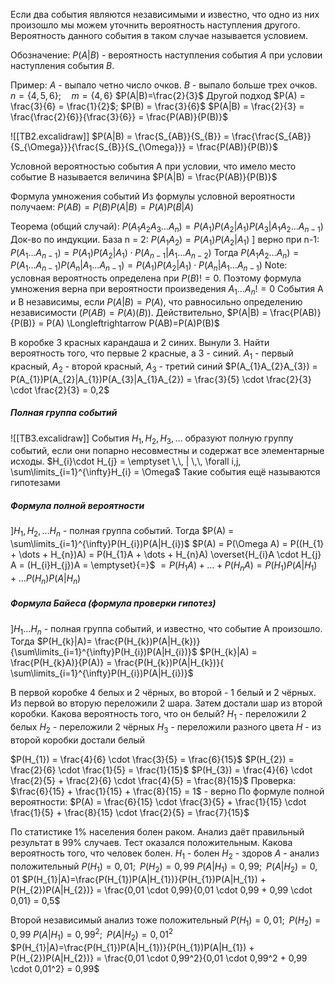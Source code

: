 Если два события являются независимыми и известно, что одно из них произошло мы можем уточнить вероятность наступления другого. Вероятность данного события в таком случае называется условием.

Обозначение: $P(A|B)$ - вероятность наступления события $A$ при условии наступления события $B$. 

Пример:
$A$ - выпало четно число очков. $B$ - выпало больше трех очков.
$n = \{4, 5, 6\}; \quad m = \{4, 6\}$
$P(A|B)=\frac{2}{3}$
Другой подход
$P(A) = \frac{3}{6} = \frac{1}{2}$; $P(B) = \frac{3}{6}$
$P(A|B) = \frac{2}{3} = \frac{\frac{2}{6}}{\frac{3}{6}} = \frac{P(AB)}{P(B)}$

![[ТВ2.excalidraw]]
$P(A|B) = \frac{S_{AB}}{S_{B}} = \frac{\frac{S_{AB}}{S_{\Omega}}}{\frac{S_{B}}{S_{\Omega}}} = \frac{P(AB)}{P(B)}$

Условной вероятностью события A при условии, что имело место событие B называется величина $P(A|B) = \frac{P(AB)}{P(B)}$

Формула умножения событий
Из формулы условной вероятности получаем:
$P(AB) = P(B)P(A|B) = P(A)P(B|A)$

Теорема (общий случай): $P(A_{1}A_{2}A_{3}\dots A_{n}) = P(A_{1})P(A_{2}|A_{1})P(A_{3}|A_{1}A_{2}\dots A_{n-1})$
Док-во по индукции.
База n = 2: $P(A_{1}A_{2}) = P(A_{1})P(A_{2}|A_{1})$
$]$ верно при n-1: $P(A_{1}\dots A_{n-1}) = P(A_{1})P(A_{2}|A_{1}) \cdot P(A_{n-1}|A_{1}\dots A_{n-2})$
Тогда $P(A_{1}A_{2}\dots A_{n}) = P(A_{1}\dots A_{n-1})P(A_{n}|A_{1}\dots A_{n-1}) = P(A_{1})P(A_{2}|A_{1}) \cdot P(A_{n}|A_{1}\dots A_{n-1})$
Note: условная вероятность определена при $P(B) != 0$. Поэтому формула умножения верна при вероятности произведения $A_{1}\dots A_{n}!= 0$ 
События А и В независимы, если $P(A|B) = P(A)$, что равносильно определению независимости ($P(AB) = P(A)(B)$).
	Действительно, $P(A|B) = \frac{P(AB)}{P(B)} = P(A) \Longleftrightarrow P(AB)=P(A)P(B)$

В коробке 3 красных карандаша и 2 синих. Вынули 3. Найти вероятность того, что первые 2 красные, а 3 - синий.
$A_{1}$ - первый красный, $A_{2}$ - второй красный, $A_{3}$ - третий синий
$P(A_{1}A_{2}A_{3}) = P(A_{1})P(A_{2}|A_{1})P(A_{3}|A_{1}A_{2}) = \frac{3}{5} \cdot \frac{2}{3} \cdot \frac{2}{3} = 0,2$

##### Полная группа событий
![[ТВ3.excalidraw]]
События $H_{1}, H_{2}, H_{3}, \dots$ образуют полную группу событий, если они попарно несовместны и содержат все элементарные исходы.
$H_{i}\cdot H_{j} = \emptyset \,\, | \,\, \forall i,j, \sum\limits_{i=1}^{\infty}H_{i} = \Omega$
Такие события ещё называются гипотезами

##### Формула полной вероятности
$] H_{1}, H_{2}, \dots H_{n}$ - полная группа событий. Тогда $P(A) = \sum\limits_{i=1}^{\infty}P(H_{i})P(A|H_{i})$
	$P(A) = P(\Omega A) = P((H_{1} + \dots + H_{n})A) = P(H_{1}A + \dots + H_{n}A) \overset{H_{i}A \cdot H_{j} A = (H_{i}H_{j})A = \emptyset}{=}$
	$= P(H_{1}A) + \dots + P(H_{n}A) = P(H_{1})P(A|H_{1}) + \dots P(H_{n})P(A|H_{n})$

##### Формула Байеса (формула проверки гипотез)
$] H_{1} \dots H_{n}$ - полная группа событий, и известно, что событие А произошло. Тогда $P(H_{k}|A)= \frac{P(H_{k})P(A|H_{k})}{\sum\limits_{i=1}^{\infty}P(H_{i})P(A|H_{i})}$
	$P(H_{k}|A) = \frac{P(H_{k}A)}{P(A)} = \frac{P(H_{k})P(A|H_{k})}{ \sum\limits_{i=1}^{\infty}P(H_{i})P(A|H_{i})}$ 
	
В первой коробке 4 белых и 2 чёрных, во второй - 1 белый и 2 чёрных. Из первой во вторую переложили 2 шара. Затем достали шар из второй коробки. Какова вероятность того, что он белый? 
$H_{1}$ - переложили 2 белых
$H_{2}$ - переложили 2 чёрных
$H_{3}$ - переложили разного цвета
$H$ - из второй коробки достали белый

$P(H_{1}) = \frac{4}{6} \cdot \frac{3}{5} = \frac{6}{15}$
$P(H_{2}) = \frac{2}{6} \cdot \frac{1}{5} = \frac{1}{15}$
$P(H_{3}) = \frac{4}{6} \cdot \frac{2}{5} + \frac{2}{6} \cdot \frac{4}{5} = \frac{8}{15}$
Проверка: $\frac{6}{15} + \frac{1}{15} + \frac{8}{15} = 1$ - верно
По формуле полной вероятности: $P(A) = \frac{6}{15} \cdot \frac{3}{5} + \frac{1}{15} \cdot \frac{1}{5} + \frac{8}{15} \cdot \frac{2}{5} = \frac{7}{15}$

По статистике 1% населения болен раком. Анализ даёт правильный результат в 99% случаев. Тест оказался положительным. Какова вероятность того, что человек болен. 
$H_{1}$ - болен
$H_{2}$ - здоров
$A$ - анализ положительный
$P(H_{1}) = 0,01; \,\,\, P(H_{2}) = 0,99$
$P(A|H_{1}) = 0,99; \,\,\,  P(A|H_{2}) = 0,01$
$P(H_{1}|A)=\frac{P(H_{1})P(A|H_{1})}{P(H_{1})P(A|H_{1}) + P(H_{2})P(A|H_{2})} = \frac{0,01 \cdot 0,99}{0,01 \cdot 0,99 + 0,99 \cdot 0,01} = 0,5$

Второй независимый анализ тоже положительный
$P(H_{1}) = 0,01; \,\,\, P(H_{2}) = 0,99$
$P(A|H_{1}) = 0,99^2; \,\,\,  P(A|H_{2}) = 0,01^2$
$P(H_{1}|A)=\frac{P(H_{1})P(A|H_{1})}{P(H_{1})P(A|H_{1}) + P(H_{2})P(A|H_{2})} = \frac{0,01 \cdot 0,99^2}{0,01 \cdot 0,99^2 + 0,99 \cdot 0,01^2} = 0,99$

